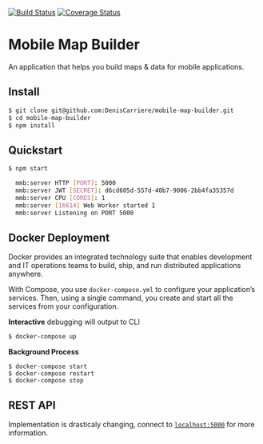 [![Build Status](https://travis-ci.org/DenisCarriere/mobile-map-builder.svg?branch=master)](https://travis-ci.org/DenisCarriere/mobile-map-builder)
[![Coverage Status](https://coveralls.io/repos/github/DenisCarriere/mobile-map-builder/badge.svg?branch=master)](https://coveralls.io/github/DenisCarriere/mobile-map-builder?branch=master)

# Mobile Map Builder

An application that helps you build maps & data for mobile applications.

## Install

```bash
$ git clone git@github.com:DenisCarriere/mobile-map-builder.git
$ cd mobile-map-builder
$ npm install
```

## Quickstart

```bash
$ npm start

  mmb:server HTTP [PORT]: 5000
  mmb:server JWT [SECRET]: d6cd605d-557d-40b7-9006-2bb4fa35357d
  mmb:server CPU [CORES]: 1
  mmb:server [16614] Web Worker started 1
  mmb:server Listening on PORT 5000
```

## Docker Deployment

Docker provides an integrated technology suite that enables development and
IT operations teams to build, ship, and run distributed applications anywhere.

With Compose, you use `docker-compose.yml` to configure your application’s services.
Then, using a single command, you create and start all the services from your configuration. 

**Interactive** debugging will output to CLI

```bash
$ docker-compose up
```

**Background Process**

```
$ docker-compose start
$ docker-compose restart
$ docker-compose stop
```


## REST API

Implementation is drasticaly changing, connect to [`localhost:5000`](http://localhost:5000) for more information.
